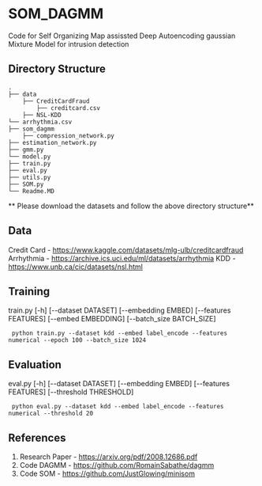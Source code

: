 # SOM_DAGMM
Code for Self Organizing Map assissted Deep Autoencoding gaussian Mixture Model for intrusion detection

## Directory Structure

    .
    ├── data  
    	├── CreditCardFraud                   
            ├── creditcard.csv          
        ├── NSL-KDD              
	└── arrhythmia.csv
    ├── som_dagmm  
        ├── compression_network.py
	├── estimation_network.py
	├── gmm.py
	└── model.py
    ├── train.py                  
    ├── eval.py                       
    ├── utils.py                    
    ├── SOM.py                   
    └── Readme.MD                    
        
        
	    
	    
** Please download the datasets and follow the above directory structure**

## Data


Credit Card - https://www.kaggle.com/datasets/mlg-ulb/creditcardfraud
Arrhythmia - https://archive.ics.uci.edu/ml/datasets/arrhythmia
KDD - https://www.unb.ca/cic/datasets/nsl.html

## Training

train.py [-h] [--dataset DATASET] [--embedding EMBED] [--features FEATURES] [--embed EMBEDDING] [--batch_size BATCH_SIZE]

` python train.py --dataset kdd --embed label_encode --features numerical --epoch 100 --batch_size 1024`

## Evaluation

eval.py [-h] [--dataset DATASET] [--embedding EMBED] [--features FEATURES] [--threshold THRESHOLD]

` python eval.py --dataset kdd --embed label_encode --features numerical --threshold 20`

## References

1. Research Paper - https://arxiv.org/pdf/2008.12686.pdf
2. Code DAGMM - https://github.com/RomainSabathe/dagmm
3. Code SOM - https://github.com/JustGlowing/minisom
